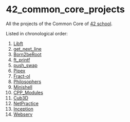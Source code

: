 # 42_common_core_projects

All the projects of the Common Core of [42 school](https://42.fr/en/homepage/).

Listed in chronological order:

1. [Libft](https://github.com/lucas42paris/Libft)
2. [get_next_line](https://github.com/lucas42paris/get_next_line)
3. [Born2beRoot](https://github.com/lucas42paris/Born2beRoot)
4. [ft_printf](https://github.com/lucas42paris/ft_printf)
5. [push_swap](https://github.com/lucas42paris/push_swap)
6. [Pipex](https://github.com/lucas42paris/Pipex)
7. [Fract-ol](https://github.com/lucas42paris/Fract-ol)
8. [Philosophers ](https://github.com/lucas42paris/Philosophers)
9. [Minishell](https://github.com/lucas42paris/Minishell)
10. [CPP_Modules](https://github.com/lucas42paris/CPP_Modules)
11. [Cub3D](https://github.com/lucas42paris/Cub3D)
12. [NetPractice](https://github.com/lucas42paris/NetPractice)
13. [Inception](https://github.com/lucas42paris/Inception)
14. [Webserv](https://github.com/lucas42paris/Webserv)
